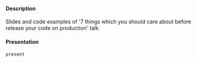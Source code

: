 #### Description

Slides and code examples of '7 things which you should care about before release your code on production' talk

#### Presentation

```bash
present
```